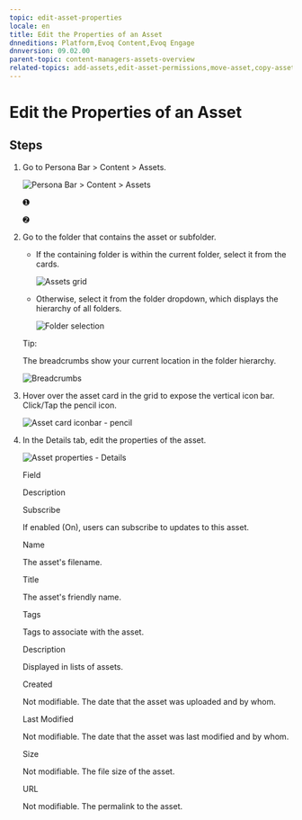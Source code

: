 ```yaml
---
topic: edit-asset-properties
locale: en
title: Edit the Properties of an Asset
dnneditions: Platform,Evoq Content,Evoq Engage
dnnversion: 09.02.00
parent-topic: content-managers-assets-overview
related-topics: add-assets,edit-asset-permissions,move-asset,copy-asset,download-asset,delete-asset
---
```


# Edit the Properties of an Asset

## Steps

1.  Go to Persona Bar \> Content \> Assets.
    
    ![Persona Bar > Content > Assets](img/scr-pbar-cmg-Content-E91.png)
    
    ➊
    
    ➋
    
2.  Go to the folder that contains the asset or subfolder.
    
    *   If the containing folder is within the current folder, select it from the cards.
        
          
        
        ![Assets grid](img/scr-Assets-assetlist-grid-E90.png)
        
          
        
    *   Otherwise, select it from the folder dropdown, which displays the hierarchy of all folders.
        
          
        
        ![Folder selection](img/scr-Assets-folderdropdown-E90.png)
        
          
        
    
    Tip:
    
    The breadcrumbs show your current location in the folder hierarchy.
    
      
    
    ![Breadcrumbs](img/scr-Assets-breadcrumbs-E90.png)
    
      
    
3.  Hover over the asset card in the grid to expose the vertical icon bar. Click/Tap the pencil icon.
    
      
    
    ![Asset card iconbar - pencil](img/scr-Assets-assetcard-iconbar-edit-E90.png)
    
      
    
4.  In the Details tab, edit the properties of the asset.
    
      
    
    ![Asset properties - Details](img/scr-Assets-asset-edit-details-E90.png)
    
      
    
    Field
    
    Description
    
    Subscribe
    
    If enabled (On), users can subscribe to updates to this asset.
    
    Name
    
    The asset's filename.
    
    Title
    
    The asset's friendly name.
    
    Tags
    
    Tags to associate with the asset.
    
    Description
    
    Displayed in lists of assets.
    
    Created
    
    Not modifiable. The date that the asset was uploaded and by whom.
    
    Last Modified
    
    Not modifiable. The date that the asset was last modified and by whom.
    
    Size
    
    Not modifiable. The file size of the asset.
    
    URL
    
    Not modifiable. The permalink to the asset.